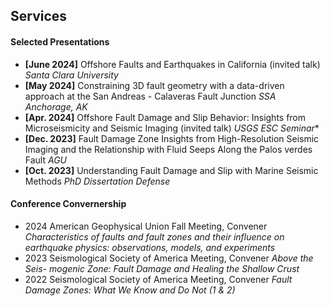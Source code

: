 ## Services

#### Selected Presentations
- **[June 2024]** Offshore Faults and Earthquakes in California (invited talk)  *Santa Clara University*
- **[May 2024]** Constraining 3D fault geometry with a data-driven approach at the San Andreas - Calaveras Fault Junction *SSA Anchorage, AK*
- **[Apr. 2024]** Offshore Fault Damage and Slip Behavior: Insights from Microseismicity and Seismic Imaging (invited talk) *USGS ESC Seminar**
- **[Dec. 2023]** Fault Damage Zone Insights from High-Resolution Seismic Imaging and the Relationship with Fluid Seeps Along the Palos verdes Fault *AGU*
- **[Oct. 2023]** Understanding Fault Damage and Slip with Marine Seismic Methods *PhD Dissertation Defense*


#### Conference Convernership
- 2024 American Geophysical Union Fall Meeting, Convener  *Characteristics of faults and fault zones and their influence on earthquake physics: observations, models, and experiments*
- 2023 Seismological Society of America Meeting, Convener *Above the Seis- mogenic Zone: Fault Damage and Healing the Shallow Crust*
- 2022 Seismological Society of America Meeting, Convener *Fault Damage Zones: What We Know and Do Not (1 & 2)*
